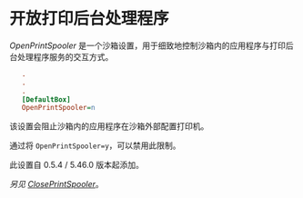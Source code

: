 # 开放打印后台处理程序

_OpenPrintSpooler_ 是一个沙箱设置，用于细致地控制沙箱内的应用程序与打印后台处理程序服务的交互方式。

```ini
   .
   .
   .
   [DefaultBox]
   OpenPrintSpooler=n
```

该设置会阻止沙箱内的应用程序在沙箱外部配置打印机。

通过将 `OpenPrintSpooler=y`，可以禁用此限制。

此设置自 0.5.4 / 5.46.0 版本起添加。

_另见 [ClosePrintSpooler](ClosePrintSpooler.md)_。